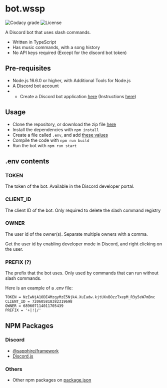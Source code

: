 # bot.wssp
![Codacy grade][codacy_grade] ![License][license]

A Discord bot that uses slash commands.

- Written in TypeScript
- Has music commands, with a song history
- No API keys required (Except for the discord bot token)

## Pre-requisites
- Node.js 16.6.0 or higher, with Additional Tools for Node.js
- A Discord bot account
- - Create a Discord bot application [here](https://discord.com/developers/applications) (Instructions [here](https://discordjs.guide/preparations/setting-up-a-bot-application.html#creating-your-bot))

## Usage
- Clone the repository, or download the zip file [here](https://github.com/ywssp/bot.wssp/archive/refs/heads/v13-sapphire.zip)
- Install the dependencies with `npm install`
- Create a file called `.env`, and add [these values](#env-contents)
- Compile the code with `npm run build`
- Run the bot with `npm run start`

## .env contents

### TOKEN

The token of the bot. Available in the Discord developer portal.

### CLIENT_ID

The client ID of the bot. Only required to delete the slash command registry

### OWNER

The user id of the owner(s). Separate multiple owners with a comma.

Get the user id by enabling developer mode in Discord, and right clicking on the user.

### PREFIX (?)

The prefix that the bot uses. Only used by commands that can run without slash commands.

Here is an example of a .env file:

```env
TOKEN = NzIwNjA1ODE4MzgyMzE5Njk4.XuIadw.kjtUXvBOzzTxepM_R3y5eW7mBnc
CLIENT_ID = 720605818382319698
OWNER = 689607114011705439
PREFIX = '+|!|/'
```

## NPM Packages

### Discord

-   [@sapphire/framework](https://www.sapphirejs.dev/)
-   [Discord.js](https://discord.js.org/#/)

### Others

-   Other npm packages on [package.json](package.json)

[codacy_grade]: https://img.shields.io/codacy/grade/52ab11c35a2e43a9a536568e7d562115?style=flat-square&logo=codacy&logoWidth=12&label=Code+Quality
[license]: https://img.shields.io/github/license/ywssp/bot.wssp?label=License&style=flat-square
